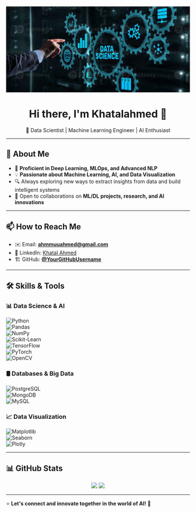 <p align="center">
  <img src="https://github.com/Khatalahmed/Khatalahmed/blob/main/download%20(2).jpg" alt="Data Science" width="600px">
</p>


<h1 align="center">Hi there, I'm Khatalahmed 👋</h1>  
<p align="center">
🚀 Data Scientist | Machine Learning Engineer | AI Enthusiast  
</p>  

---

## 📌 About Me  

- 🚀 **Proficient in Deep Learning, MLOps, and Advanced NLP**  
- 💡 **Passionate about Machine Learning, AI, and Data Visualization**  
- 🔍 Always exploring new ways to extract insights from data and build intelligent systems  
- 🤝 Open to collaborations on **ML/DL projects, research, and AI innovations**  

---

## 📫 How to Reach Me  

- ✉️ Email: **ahmmuuahmed@gmail.com**  
- 💼 LinkedIn: [Khatal Ahmed](https://www.linkedin.com/in/khatal-ahmed-901524103/)  
- 🏗️ GitHub: **[@YourGitHubUsername](https://github.com/YourGitHubUsername)**  

---

## 🛠️ Skills & Tools  

### **📊 Data Science & AI**  
![Python](https://img.shields.io/badge/Python-3776AB?style=for-the-badge&logo=python&logoColor=white)  
![Pandas](https://img.shields.io/badge/Pandas-150458?style=for-the-badge&logo=pandas&logoColor=white)  
![NumPy](https://img.shields.io/badge/Numpy-013243?style=for-the-badge&logo=numpy&logoColor=white)  
![Scikit-Learn](https://img.shields.io/badge/Scikit--Learn-F7931E?style=for-the-badge&logo=scikit-learn&logoColor=white)  
![TensorFlow](https://img.shields.io/badge/TensorFlow-FF6F00?style=for-the-badge&logo=tensorflow&logoColor=white)  
![PyTorch](https://img.shields.io/badge/PyTorch-EE4C2C?style=for-the-badge&logo=pytorch&logoColor=white)  
![OpenCV](https://img.shields.io/badge/OpenCV-5C3EE8?style=for-the-badge&logo=opencv&logoColor=white)  

### **🛢️ Databases & Big Data**  
![PostgreSQL](https://img.shields.io/badge/PostgreSQL-4169E1?style=for-the-badge&logo=postgresql&logoColor=white)  
![MongoDB](https://img.shields.io/badge/MongoDB-47A248?style=for-the-badge&logo=mongodb&logoColor=white)  
![MySQL](https://img.shields.io/badge/MySQL-4479A1?style=for-the-badge&logo=mysql&logoColor=white)  

### **📈 Data Visualization**  
![Matplotlib](https://img.shields.io/badge/Matplotlib-11557C?style=for-the-badge&logo=matplotlib&logoColor=white)  
![Seaborn](https://img.shields.io/badge/Seaborn-008080?style=for-the-badge&logo=seaborn&logoColor=white)  
![Plotly](https://img.shields.io/badge/Plotly-3F4F75?style=for-the-badge&logo=plotly&logoColor=white)  

---

## 📊 GitHub Stats  

<p align="center">
  <img src="https://github-readme-stats.vercel.app/api?username=YourGitHubUsername&show_icons=true&theme=tokyonight" width="400px">
  <img src="https://github-readme-streak-stats.herokuapp.com/?user=YourGitHubUsername&theme=tokyonight" width="400px">
</p>

---

⭐️ **Let's connect and innovate together in the world of AI!** 🚀  
